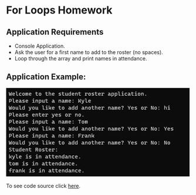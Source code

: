 # For Loops Homework

## Application Requirements
- Console Application.
- Ask the user for a first name to add to the roster (no spaces).
- Loop through the array and print names in attendance.

## Application Example:

![example](https://github.com/Thesnowmanndev/CSharp-Education/blob/main/CSharp-Mastercourse/Applications/Console%20Applications/App%2013%20-%20For%20Loops%20Homework/for-loop.png?raw=true)

To see code source click [here](https://github.com/Thesnowmanndev/CSharp-Education/blob/main/CSharp-Mastercourse/Applications/Console%20Applications/App%2013%20-%20For%20Loops%20Homework/ForLoopsHomework/Program.cs).